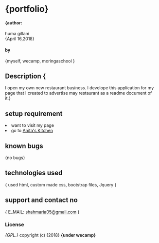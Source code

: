 # {portfolio}
#### {author:
huma gillani  
  {April 16,2018}
#### by
{myself,
wecamp,
moringaschool
}
## Description {
  I open my own new restaurant business. I develope this application for my page that I created to advertise may restaurant as a readme document of it.}
  ## setup requirement
<li>want to visit my page
<li>go to
 <a href="file:///C:/Users/lenovo/Documents/project2/project.html?">Anita's Kitchen</a>


 ## known bugs
 {no bugs}
 ## technologies used
 {
   used html, custom made css, bootstrap files, Jquery
 }
 ## support and contact no
 {
   E_MAIL: shahmaria05@gmail.com
 }
 ### License
 *{GPL.}*
 copyright (c) {2018} **{under wecamp}**
